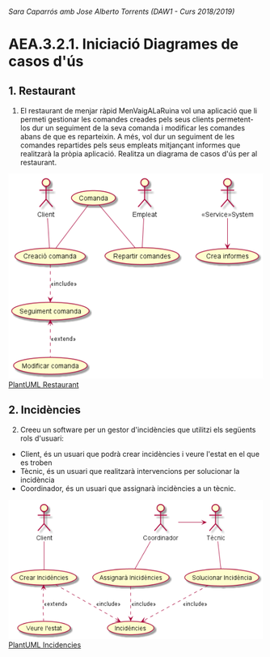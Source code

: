 ###### Sara Caparrós amb Jose Alberto Torrents (DAW1 - Curs 2018/2019)

# AEA.3.2.1. Iniciació Diagrames de casos d'ús

## 1. Restaurant
1.	El restaurant de menjar ràpid MenVaigALaRuina vol una aplicació que li permeti gestionar les comandes creades pels seus clients permetent-los dur un seguiment de la seva comanda i modificar les comandes abans de que es reparteixin. A més, vol dur un seguiment de les comandes repartides pels seus empleats mitjançant informes que realitzarà la pròpia aplicació. Realitza un diagrama de casos d'ús per al restaurant.

![Restaurant.png](./img/Restaurant.png)   
[PlantUML Restaurant](./PlantUML/Restaurant.puml "Restaurant.puml")

## 2. Incidències
2.	Creeu un software per un gestor d'incidències que utilitzi els següents rols d'usuari: 
-	Client, és un usuari que podrà crear incidències i veure l'estat en el que es troben 
-	Tècnic, és un usuari que realitzarà intervencions per solucionar la incidència 
-	Coordinador, és un usuari que assignarà incidències a un tècnic. 


![Incidencies.png](./img/Incidencies.png)   
[PlantUML Incidencies](./PlantUML/Incidencies.puml "Incidencies.puml")
